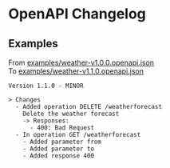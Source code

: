 # OpenAPI Changelog

## Examples

From [examples/weather-v1.0.0.openapi.json](https://github.com/OpenAPI-Changelog/openapi-changelog/blob/main/examples/weather-v1.0.0.openapi.json)\
To [examples/weather-v1.1.0.openapi.json](https://github.com/OpenAPI-Changelog/openapi-changelog/blob/main/examples/weather-v1.1.0.openapi.json)

```
Version 1.1.0 - MINOR

> Changes
  - Added operation DELETE /weatherforecast
    Delete the weather forecast
    -> Responses: 
      - 400: Bad Request
  - In operation GET /weatherforecast
    - Added parameter from
    - Added parameter to
    - Added response 400
```
